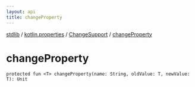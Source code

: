 ```yaml
---
layout: api
title: changeProperty
---
```

[stdlib](../../index.md) / [kotlin.properties](../index.md) / [ChangeSupport](index.md) / [changeProperty](changeProperty.md)

# changeProperty

```
protected fun <T> changeProperty(name: String, oldValue: T, newValue: T): Unit
```
